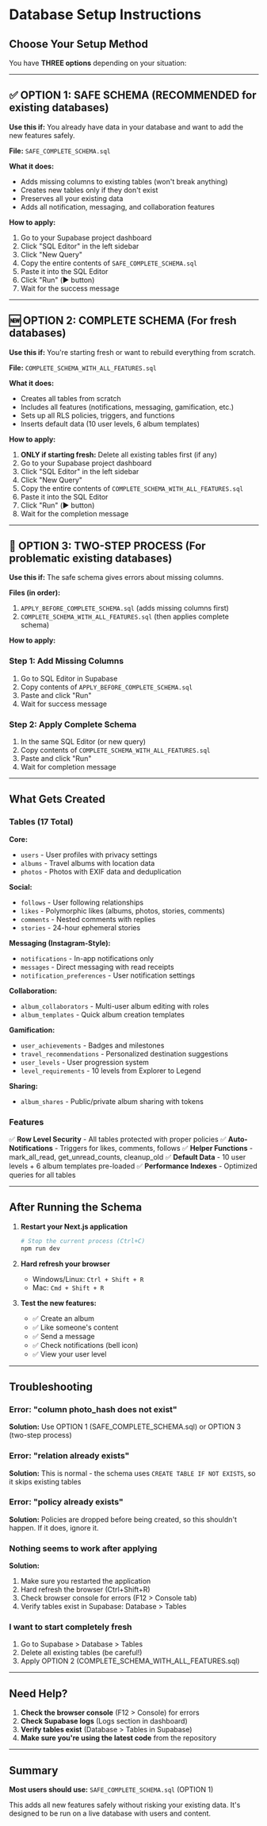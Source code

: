 # Database Setup Instructions

## Choose Your Setup Method

You have **THREE options** depending on your situation:

---

## ✅ **OPTION 1: SAFE SCHEMA (RECOMMENDED for existing databases)**

**Use this if:** You already have data in your database and want to add the new features safely.

**File:** `SAFE_COMPLETE_SCHEMA.sql`

**What it does:**
- Adds missing columns to existing tables (won't break anything)
- Creates new tables only if they don't exist
- Preserves all your existing data
- Adds all notification, messaging, and collaboration features

**How to apply:**

1. Go to your Supabase project dashboard
2. Click "SQL Editor" in the left sidebar
3. Click "New Query"
4. Copy the entire contents of `SAFE_COMPLETE_SCHEMA.sql`
5. Paste it into the SQL Editor
6. Click "Run" (▶️ button)
7. Wait for the success message

---

## 🆕 **OPTION 2: COMPLETE SCHEMA (For fresh databases)**

**Use this if:** You're starting fresh or want to rebuild everything from scratch.

**File:** `COMPLETE_SCHEMA_WITH_ALL_FEATURES.sql`

**What it does:**
- Creates all tables from scratch
- Includes all features (notifications, messaging, gamification, etc.)
- Sets up all RLS policies, triggers, and functions
- Inserts default data (10 user levels, 6 album templates)

**How to apply:**

1. **ONLY if starting fresh:** Delete all existing tables first (if any)
2. Go to your Supabase project dashboard
3. Click "SQL Editor" in the left sidebar
4. Click "New Query"
5. Copy the entire contents of `COMPLETE_SCHEMA_WITH_ALL_FEATURES.sql`
6. Paste it into the SQL Editor
7. Click "Run" (▶️ button)
8. Wait for the completion message

---

## 🔧 **OPTION 3: TWO-STEP PROCESS (For problematic existing databases)**

**Use this if:** The safe schema gives errors about missing columns.

**Files (in order):**
1. `APPLY_BEFORE_COMPLETE_SCHEMA.sql` (adds missing columns first)
2. `COMPLETE_SCHEMA_WITH_ALL_FEATURES.sql` (then applies complete schema)

**How to apply:**

### Step 1: Add Missing Columns
1. Go to SQL Editor in Supabase
2. Copy contents of `APPLY_BEFORE_COMPLETE_SCHEMA.sql`
3. Paste and click "Run"
4. Wait for success message

### Step 2: Apply Complete Schema
1. In the same SQL Editor (or new query)
2. Copy contents of `COMPLETE_SCHEMA_WITH_ALL_FEATURES.sql`
3. Paste and click "Run"
4. Wait for completion message

---

## What Gets Created

### Tables (17 Total)

**Core:**
- `users` - User profiles with privacy settings
- `albums` - Travel albums with location data
- `photos` - Photos with EXIF data and deduplication

**Social:**
- `follows` - User following relationships
- `likes` - Polymorphic likes (albums, photos, stories, comments)
- `comments` - Nested comments with replies
- `stories` - 24-hour ephemeral stories

**Messaging (Instagram-Style):**
- `notifications` - In-app notifications only
- `messages` - Direct messaging with read receipts
- `notification_preferences` - User notification settings

**Collaboration:**
- `album_collaborators` - Multi-user album editing with roles
- `album_templates` - Quick album creation templates

**Gamification:**
- `user_achievements` - Badges and milestones
- `travel_recommendations` - Personalized destination suggestions
- `user_levels` - User progression system
- `level_requirements` - 10 levels from Explorer to Legend

**Sharing:**
- `album_shares` - Public/private album sharing with tokens

### Features

✅ **Row Level Security** - All tables protected with proper policies
✅ **Auto-Notifications** - Triggers for likes, comments, follows
✅ **Helper Functions** - mark_all_read, get_unread_counts, cleanup_old
✅ **Default Data** - 10 user levels + 6 album templates pre-loaded
✅ **Performance Indexes** - Optimized queries for all tables

---

## After Running the Schema

1. **Restart your Next.js application**
   ```bash
   # Stop the current process (Ctrl+C)
   npm run dev
   ```

2. **Hard refresh your browser**
   - Windows/Linux: `Ctrl + Shift + R`
   - Mac: `Cmd + Shift + R`

3. **Test the new features:**
   - ✅ Create an album
   - ✅ Like someone's content
   - ✅ Send a message
   - ✅ Check notifications (bell icon)
   - ✅ View your user level

---

## Troubleshooting

### Error: "column photo_hash does not exist"
**Solution:** Use OPTION 1 (SAFE_COMPLETE_SCHEMA.sql) or OPTION 3 (two-step process)

### Error: "relation already exists"
**Solution:** This is normal - the schema uses `CREATE TABLE IF NOT EXISTS`, so it skips existing tables

### Error: "policy already exists"
**Solution:** Policies are dropped before being created, so this shouldn't happen. If it does, ignore it.

### Nothing seems to work after applying
**Solution:**
1. Make sure you restarted the application
2. Hard refresh the browser (Ctrl+Shift+R)
3. Check browser console for errors (F12 > Console tab)
4. Verify tables exist in Supabase: Database > Tables

### I want to start completely fresh
1. Go to Supabase > Database > Tables
2. Delete all existing tables (be careful!)
3. Apply OPTION 2 (COMPLETE_SCHEMA_WITH_ALL_FEATURES.sql)

---

## Need Help?

1. **Check the browser console** (F12 > Console) for errors
2. **Check Supabase logs** (Logs section in dashboard)
3. **Verify tables exist** (Database > Tables in Supabase)
4. **Make sure you're using the latest code** from the repository

---

## Summary

**Most users should use:** `SAFE_COMPLETE_SCHEMA.sql` (OPTION 1)

This adds all new features safely without risking your existing data. It's designed to be run on a live database with users and content.
